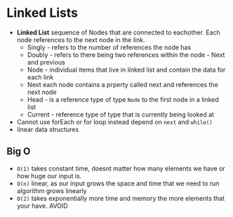 # Linked Lists

- **Linked List** sequence of Nodes that are connected to eachother. Each node references to the next node in the link.
  - Singly - refers to the number of references the node has
  - Doubly - refers to there being two references within the node - Next and previous
  - Node - individual items that live in linked list and contain the data for each link
  - Next each node contains a prperty called next and references the next node
  - Head - is a reference type of type `Node` to the first node in a linked list
  - Current - reference type of type that is currently being looked at
- Cannot use forEach or for loop instead depend on `next` and `while()`
- linear data structures

## Big O 

- `O(1)` takes constant time, doesnt matter how many elements we have or how huge our input is.
- `O(n)` linear, as our input grows the space and time that we need to run algorithm grows linearly
- `O(2)` takes exponentially more time and memory the more elements that your have. AVOID
